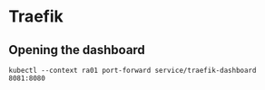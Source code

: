 # Traefik




## Opening the dashboard

    kubectl --context ra01 port-forward service/traefik-dashboard 8081:8080
